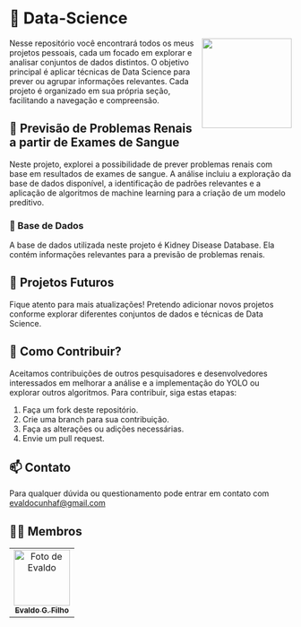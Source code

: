 # 🧠 Data-Science

<p float="left">

<img align="right" width="160" src="https://i.imgur.com/sKFlW8W.png"/>

Nesse repositório você encontrará todos os meus projetos pessoais, cada um focado em explorar e analisar conjuntos de dados distintos. O objetivo principal é aplicar técnicas de Data Science para prever ou agrupar informações relevantes. Cada projeto é organizado em sua própria seção, facilitando a navegação e compreensão.

## 🥡 Previsão de Problemas Renais a partir de Exames de Sangue

Neste projeto, explorei a possibilidade de prever problemas renais com base em resultados de exames de sangue. A análise incluiu a exploração da base de dados disponível, a identificação de padrões relevantes e a aplicação de algoritmos de machine learning para a criação de um modelo preditivo.

### 🎲 Base de Dados
A base de dados utilizada neste projeto é Kidney Disease Database. Ela contém informações relevantes para a previsão de problemas renais.

## 🚀 Projetos Futuros

Fique atento para mais atualizações! Pretendo adicionar novos projetos conforme explorar diferentes conjuntos de dados e técnicas de Data Science.

## 🤝 Como Contribuir?

Aceitamos contribuições de outros pesquisadores e desenvolvedores interessados em melhorar a análise e a implementação do YOLO ou explorar outros algoritmos. Para contribuir, siga estas etapas:

1. Faça um fork deste repositório.
2. Crie uma branch para sua contribuição.
3. Faça as alterações ou adições necessárias.
4. Envie um pull request.

## 📫 Contato

Para qualquer dúvida ou questionamento pode entrar em contato com evaldocunhaf@gmail.com

## 👩‍💻 Membros

<table>
  <tr>
    <td align="center">
      <a href="https://github.com/evaldocunhaf">
        <img src="https://avatars3.githubusercontent.com/evaldocunhaf" width="100px;" alt="Foto de Evaldo"/><br>
        <sub>
          <b>Evaldo G. Filho</b>
        </sub>
      </a>
    </td>
  </tr>
</table>
